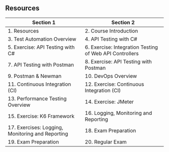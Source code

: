 ## Resources

| Section 1                                                | Section 2                                                   |
|----------------------------------------------------------|-------------------------------------------------------------|
| 1. Resources                                             | 2. Course Introduction                                      |
| 3. Test Automation Overview                              | 4. API Testing with C#                                      |
| 5. Exercise: API Testing with C#                         | 6. Exercise: Integration Testing of Web API Controllers     |
| 7. API Testing with Postman                              | 8. Exercise: API Testing with Postman                       |
| 9. Postman & Newman                                      | 10. DevOps Overview                                         |
| 11. Continuous Integration (CI)                          | 12. Exercise: Continuous Integration (CI)                   |
| 13. Performance Testing Overview                         | 14. Exercise: JMeter                                        |
| 15. Exercise: K6 Framework                               | 16. Logging, Monitoring and Reporting                       |
| 17. Exercises: Logging, Monitoring and Reporting         | 18. Exam Preparation                                        |
| 19. Exam Preparation                                     | 20. Regular Exam                                            |

